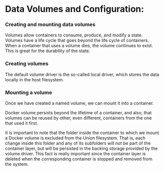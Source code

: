 <h1>Data Volumes and Configuration:</h1>

<h3>Creating and mounting data volumes</h3>
Volumes allow containers to consume, produce, and modify a state. Volumes have a life cycle that goes beyond the life cycle of containers. When a container that uses a volume dies, the volume continues to exist. This is great for the durability of the state.

<h3>Creating volumes</h3>
The default volume driver is the so-called local driver, which stores the data locally in the host filesystem.

<h3>Mounting a volume</h3>
Once we have created a named volume, we can mount it into a container.

Docker volume persists beyond the lifetime of a container, and also, that volumes can be reused by other, even different, containers from the one that used it first.

It is important to note that the folder inside the container to which we mount a Docker volume is excluded from the Union filesystem. That is, each change inside this folder and any of its subfolders will not be part of the container layer, but will be persisted in the backing storage provided by the volume driver. This fact is really important since the container layer is deleted when the corresponding container is stopped and removed from the system.

